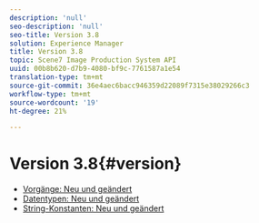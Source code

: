 ```yaml
---
description: 'null'
seo-description: 'null'
seo-title: Version 3.8
solution: Experience Manager
title: Version 3.8
topic: Scene7 Image Production System API
uuid: 00b8b620-d7b9-4080-bf9c-7761587a1e54
translation-type: tm+mt
source-git-commit: 36e4aec6bacc946359d22089f7315e38029266c3
workflow-type: tm+mt
source-wordcount: '19'
ht-degree: 21%

---
```



# Version 3.8{#version}

* [Vorgänge: Neu und geändert](r-3-8-operations.md)
* [Datentypen: Neu und geändert](r-3-8-types.md)
* [String-Konstanten: Neu und geändert](r-3-8-string-constants.md)
